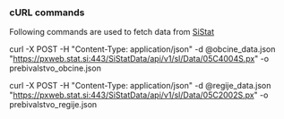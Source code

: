### cURL commands

Following commands are used to fetch data from [SiStat](https://pxweb.stat.si/SiStat/)

curl -X POST -H "Content-Type: application/json" -d @obcine_data.json "https://pxweb.stat.si:443/SiStatData/api/v1/sl/Data/05C4004S.px" -o prebivalstvo_obcine.json

curl -X POST -H "Content-Type: application/json" -d @regije_data.json "https://pxweb.stat.si:443/SiStatData/api/v1/sl/Data/05C2002S.px" -o prebivalstvo_regije.json